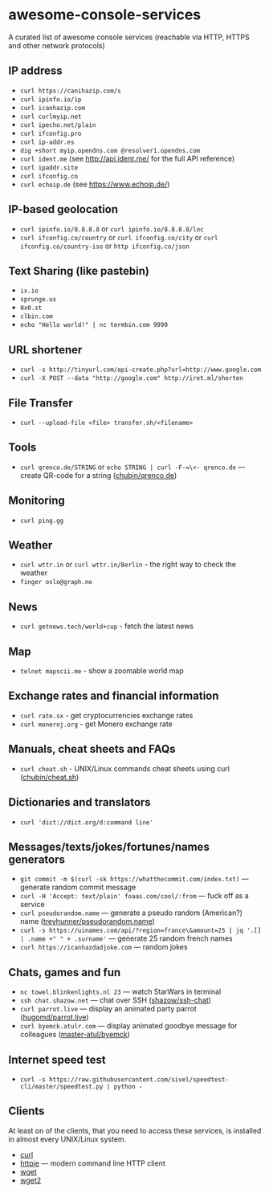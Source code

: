 # awesome-console-services
A curated list of awesome console services (reachable via HTTP, HTTPS and other network protocols)


## IP address

* `curl https://canihazip.com/s`
* `curl ipinfo.io/ip`
* `curl icanhazip.com`
* `curl curlmyip.net`
* `curl ipecho.net/plain`
* `curl ifconfig.pro`
* `curl ip-addr.es`
* `dig +short myip.opendns.com @resolver1.opendns.com`
* `curl ident.me` (see http://api.ident.me/ for the full API reference)
* `curl ipaddr.site`
* `curl ifconfig.co`
* `curl echoip.de` (see https://www.echoip.de/)

## IP-based geolocation

* `curl ipinfo.io/8.8.8.8` or `curl ipinfo.io/8.8.8.8/loc`
* `curl ifconfig.co/country` or `curl ifconfig.co/city` or `curl ifconfig.co/country-iso` or `http ifconfig.co/json`

## Text Sharing (like pastebin)

* `ix.io`
* `sprunge.us`
* `0x0.st`
* `clbin.com`
* `echo "Hello world!" | nc termbin.com 9999`

## URL shortener

* `curl -s http://tinyurl.com/api-create.php?url=http://www.google.com`
* `curl -X POST --data "http://google.com" http://iret.ml/shorten`

## File Transfer

* `curl --upload-file <file> transfer.sh/<filename>`

## Tools

* `curl qrenco.de/STRING` or `echo STRING | curl -F-=\<- qrenco.de` — create QR-code for a string ([chubin/qrenco.de](https://github.com/chubin/qrenco.de))

## Monitoring

* `curl ping.gg`

## Weather 

* `curl wttr.in` or `curl wttr.in/Berlin` - the right way to check the weather 
* `finger oslo@graph.no`

## News

* `curl getnews.tech/world+cup` - fetch the latest news

## Map

* `telnet mapscii.me` - show a zoomable world map

## Exchange rates and financial information

* `curl rate.sx` - get cryptocurrencies exchange rates 
* `curl moneroj.org` - get Monero exchange rate

## Manuals, cheat sheets and FAQs

* `curl cheat.sh` - UNIX/Linux commands cheat sheets using curl ([chubin/cheat.sh](https://github.com/chubin/cheat.sh))

## Dictionaries and translators

* `curl 'dict://dict.org/d:command line'`

## Messages/texts/jokes/fortunes/names generators

* `git commit -m $(curl -sk https://whatthecommit.com/index.txt)` — generate random commit message
* `curl -H 'Accept: text/plain' foaas.com/cool/:from` — fuck off as a service
* `curl pseudorandom.name` — generate a pseudo random (American?) name ([treyhunner/pseudorandom.name](https://github.com/treyhunner/pseudorandom.name))
* `curl -s https://uinames.com/api/?region=france\&amount=25 | jq '.[] | .name +" " + .surname'` — generate 25 random french names
* `curl https://icanhazdadjoke.com` — random jokes

## Chats, games and fun

* `nc towel.blinkenlights.nl 23` — watch StarWars in terminal
* `ssh chat.shazow.net` — chat over SSH ([shazow/ssh-chat](https://github.com/shazow/ssh-chat))
* `curl parrot.live` — display an animated party parrot ([hugomd/parrot.live](https://github.com/hugomd/parrot.live))
* `curl byemck.atulr.com` — display animated goodbye message for colleagues ([master-atul/byemck](https://github.com/master-atul/byemck))

## Internet speed test

* `curl -s https://raw.githubusercontent.com/sivel/speedtest-cli/master/speedtest.py | python -`

## Clients

At least on of the clients, that you need to access these services, is installed in almost every UNIX/Linux system.

* [curl](https://github.com/curl/curl)
* [httpie](https://github.com/jakubroztocil/httpie) — modern command line HTTP client
* [wget](https://www.gnu.org/software/wget/)
* [wget2](https://gitlab.com/gnuwget/wget2)
